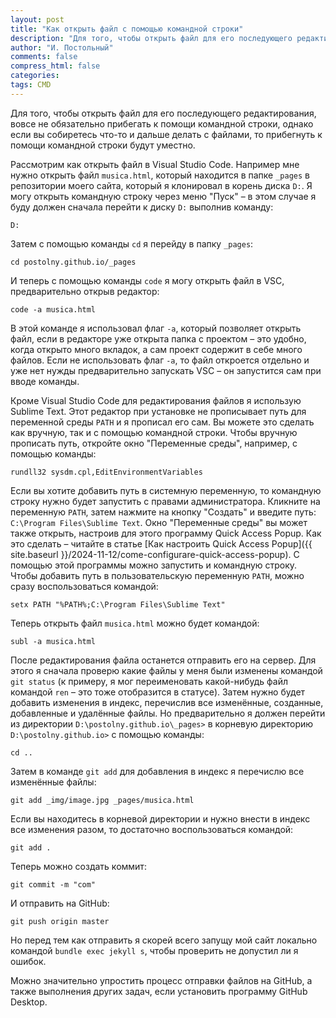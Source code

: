 ```yaml
---
layout: post
title: "Как открыть файл с помощью командной строки"
description: "Для того, чтобы открыть файл для его последующего редактирования, вовсе не обязательно прибегать к помощи командной строки, однако если вы собиретесь что-то и дальше делать с файлами, то прибегнуть к помощи командной строки будут уместно."
author: "И. Постольный"
comments: false
compress_html: false
categories: 
tags: CMD
---
```


Для того, чтобы открыть файл для его последующего редактирования, вовсе не обязательно прибегать к помощи командной строки, однако если вы собиретесь что-то и дальше делать с файлами, то прибегнуть к помощи командной строки будут уместно.

Рассмотрим как открыть файл в Visual Studio Code. Например мне нужно открыть файл `musica.html`, который находится в папке `_pages` в репозитории моего сайта, который я клонировал в корень диска `D:`. Я могу открыть командную строку через меню "Пуск" – в этом случае я буду должен сначала перейти к диску `D:` выполнив команду:

```batch
D:
```

Затем с помощью команды `cd` я перейду в папку `_pages`:

```batch
cd postolny.github.io/_pages
```

И теперь с помощью команды `code` я могу открыть файл в VSC, предварительно открыв редактор:

```batch
code -a musica.html
```

В этой команде я использовал флаг `-a`, который позволяет открыть файл, если в редакторе уже открыта папка с проектом – это удобно, когда открыто много вкладок, а сам проект содержит в себе много файлов. Если не использовать флаг `-a`, то файл откроется отдельно и уже нет нужды предварительно запускать VSC – он запустится сам при вводе команды.

Кроме Visual Studio Code для редактирования файлов я использую Sublime Text. Этот редактор при установке не прописывает путь для переменной среды `PATH` и я прописал его сам. Вы можете это сделать как вручную, так и с помощью командной строки. Чтобы вручную прописать путь, откройте окно "Переменные среды", например, с помощью команды:

```batch
rundll32 sysdm.cpl,EditEnvironmentVariables
```

Если вы хотите добавить путь в системную переменную, то командную строку нужно будет запустить с правами администратора. Кликните на переменную `PATH`, затем нажмите на кнопку "Создать" и введите путь: `C:\Program Files\Sublime Text`. Окно "Переменные среды" вы может также открыть, настроив для этого программу Quick Access Popup. Как это сделать – читайте в статье [Как настроить Quick Access Popup]({{ site.baseurl }}/2024-11-12/сome-configurare-quick-access-popup). С помощью этой программы можно запустить и командную строку. Чтобы добавить путь в пользовательскую переменную `PATH`, можно сразу воспользоваться командой:

```batch
setx PATH "%PATH%;C:\Program Files\Sublime Text"
```

Теперь открыть файл `musica.html` можно будет командой:

```batch
subl -a musica.html
```

После редактирования файла останется отправить его на сервер. Для этого я сначала проверю какие файлы у меня были изменены командой `git status` (к примеру, я мог переименовать какой-нибудь файл командой `ren` – это тоже отобразится в статусе). Затем нужно будет добавить изменения в индекс, перечислив все изменённые, созданные, добавленные и удалённые файлы. Но предварительно я должен перейти из директории `D:\postolny.github.io\_pages>` в корневую директорию `D:\postolny.github.io>` с помощью команды:

```batch
cd ..
```

Затем в команде `git add` для добавления в индекс я перечислю все изменённые файлы:

```batch
git add _img/image.jpg _pages/musica.html
```

Если вы находитесь в корневой директории и нужно внести в индекс все изменения разом, то достаточно воспользоваться командой:

```batch
git add .
```

Теперь можно создать коммит:

```batch
git commit -m "com"
```

И отправить на GitHub:

```batch
git push origin master
```

Но перед тем как отправить я скорей всего запущу мой сайт локально командой `bundle exec jekyll s`, чтобы проверить не допустил ли я ошибок.

Можно значительно упростить процесс отправки файлов на GitHub, а также выполнения других задач, если установить программу GitHub Desktop.